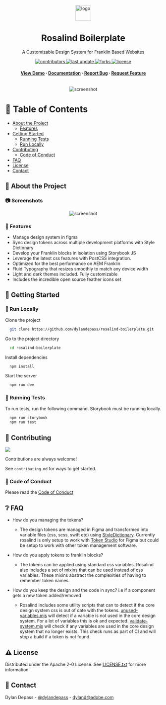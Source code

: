 <div align="center">

  <img src="https://i.imgur.com/KXoW4Em.png" alt="logo" width="50" height="auto" />
  <h1>Rosalind Boilerplate</h1>
  
  <p>
    A Customizable Design System for Franklin Based Websites 
  </p>
  
<!-- Badges -->
<p>
  <a href="https://github.com/Louis3797/awesome-readme-template/graphs/contributors">
    <img src="https://img.shields.io/github/contributors/dylandepass/rosalind-boilerplate" alt="contributors" />
  </a>
  <a href="">
    <img src="https://img.shields.io/github/last-commit/dylandepass/rosalind-boilerplate" alt="last update" />
  </a>
  <a href="https://github.com/Louis3797/awesome-readme-template/network/members">
    <img src="https://img.shields.io/github/forks/dylandepass/rosalind-boilerplate" alt="forks" />
  </a>
  <a href="https://github.com/Louis3797/awesome-readme-template/blob/master/LICENSE">
    <img src="https://img.shields.io/github/license/dylandepass/rosalind-boilerplate" alt="license" />
  </a>
</p>
   
<h4>
    <a href="https://main--rosalind-boilerplate--dylandepass.hlx.live/">View Demo</a>
  <span> · </span>
    <a href="https://dylandepass.github.io/rosalind-boilerplate/?path=/docs/introduction--docs">Documentation</a>
  <span> · </span>
    <a href="https://github.com/dylandepass/rosalind-boilerplate/issues/">Report Bug</a>
  <span> · </span>
    <a href="https://github.com/dylandepass/rosalind-boilerplate/issues/">Request Feature</a>
  </h4>
</div>

<br />

<div align="center"> 
  <img src="https://i.imgur.com/M4Iqceh.png" alt="screenshot" />
</div>

<!-- Table of Contents -->
# :notebook_with_decorative_cover: Table of Contents

- [About the Project](#star2-about-the-project)
  * [Features](#dart-features)
- [Getting Started](#toolbox-getting-started)
  * [Running Tests](#test_tube-running-tests)
  * [Run Locally](#running-run-locally)
- [Contributing](#wave-contributing)
  * [Code of Conduct](#scroll-code-of-conduct)
- [FAQ](#grey_question-faq)
- [License](#warning-license)
- [Contact](#handshake-contact)

<!-- About the Project -->
## :star2: About the Project


<!-- Screenshots -->
### :camera: Screenshots

<div align="center"> 
  <img src="https://i.imgur.com/M4Iqceh.png" alt="screenshot" />
</div>

<!-- Features -->
### :dart: Features

- Manage design system in figma
- Sync design tokens across multiple development platforms with Style Dictionary
- Develop your Franklin blocks in isolation using Storybook JS
- Leverage the latest css features with PostCSS integration.
- Optimized for the best performance on AEM Franklin
- Fluid Typography that resizes smoothly to match any device width
- Light and dark themes included. Fully customizable
- Includes the incredible open source feather icons set

<!-- Getting Started -->
## 	:toolbox: Getting Started

<!-- Run Locally -->
### :running: Run Locally

Clone the project

```bash
  git clone https://github.com/dylandepass/rosalind-boilerplate.git
```

Go to the project directory

```bash
  cd rosalind-boilerplate
```

Install dependencies

```bash
  npm install
```

Start the server

```bash
  npm run dev
```

<!-- Running Tests -->
### :test_tube: Running Tests

To run tests, run the following command. Storybook must be running locally.

```bash
  npm run storybook
  npm run test
```

<!-- Contributing -->
## :wave: Contributing

<a href="https://github.com/dylandepass/rosalind-boilerplate/graphs/contributors">
  <img src="https://contrib.rocks/image?repo=dylandepass/rosalind-boilerplate" />
</a>


Contributions are always welcome!

See `contributing.md` for ways to get started.


<!-- Code of Conduct -->
### :scroll: Code of Conduct

Please read the [Code of Conduct](https://github.com/dylandepass/rosalind-boilerplate/blob/main/CODE_OF_CONDUCT.md)

<!-- FAQ -->
## :grey_question: FAQ

- How do you managing the tokens?

  + The design tokens are managed in Figma and transformed into variable files (css, scss, swift etc) using [StyleDictionary](https://amzn.github.io/style-dictionary/#/). Currently rosalind is only setup to work with [Token Studio](https://docs.tokens.studio/) for Figma but could be setup to work with other token management software.

- How do you apply tokens to franklin blocks?

  + The tokens can be applied using standard css variables. Rosalind also includes a set of [mixins](https://dylandepass.github.io/rosalind-boilerplate/?path=/docs/docs-developers-mixins-introduction--docs) that can be used instead of css variables. These mixins abstract the complexities of having to remember token names.

- How do you keep the design and the code in sync?  i.e if a component gets a new token added/removed

  + Rosalind includes some utility scripts that can to detect if the core design system css is out of date with the tokens. [unused-variables.mjs](https://github.com/dylandepass/rosalind-boilerplate/blob/main/bin/unused-variables.mjs) will detect if a variable is not used in the core design system. For a lot of variables this is ok and expected. [validate-system.mjs](https://github.com/dylandepass/rosalind-boilerplate/blob/main/bin/validate-system.mjs) will check if any variables are used in the core design system that no longer exists. This check runs as part of CI and will stop a build if a token is not found.


<!-- License -->
## :warning: License

Distributed under the Apache 2-0 License. See [LICENSE.txt](https://github.com/dylandepass/rosalind-boilerplate/blob/main/LICENSE) for more information.


<!-- Contact -->
## :handshake: Contact

Dylan Depass - [@dylandepass](https://twitter.com/dylandepass) - dyland@adobe.com
